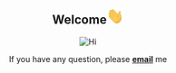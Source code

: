 <div align="center">
<h2> Welcome<img src="https://github.com/ABSphreak/ABSphreak/blob/master/gifs/Hi.gif" width="30px"></h2>
</div>

<div align="center" width="50">

<img src="
https://user-images.githubusercontent.com/78680486/161385763-c0ae0729-2c0f-4d04-9768-f6c50c08569d.gif" alt="Hi" width="300"/>

</div>

<div align="center">
If you have any question, please <a href="monahk93@gmail.com"><b>email</b></a> me
